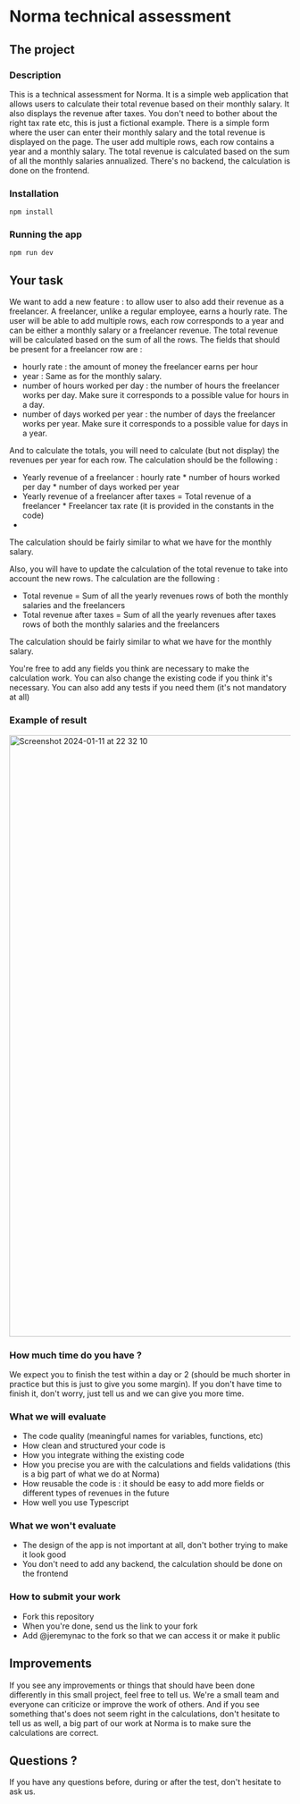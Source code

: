 # Norma technical assessment

## The project
### Description

This is a technical assessment for Norma.
It is a simple web application that allows users to calculate their total revenue based on their monthly salary. It also displays the revenue after taxes.
You don't need to bother about the right tax rate etc, this is just a fictional example.
There is a simple form where the user can enter their monthly salary and the total revenue is displayed on the page.
The user add multiple rows, each row contains a year and a monthly salary. The total revenue is calculated based on the sum of all the monthly salaries annualized. 
There's no backend, the calculation is done on the frontend.

### Installation

`npm install`

### Running the app

`npm run dev`

## Your task

We want to add a new feature : to allow user to also add their revenue as a freelancer. A freelancer, unlike a regular employee, earns a hourly rate. The user will be able to add multiple rows, each row corresponds to a year and can be either a monthly salary or a freelancer revenue. The total revenue will be calculated based on the sum of all the rows.
The fields that should be present for a freelancer row are :
- hourly rate : the amount of money the freelancer earns per hour
- year : Same as for the monthly salary.
- number of hours worked per day : the number of hours the freelancer works per day. Make sure it corresponds to a possible value for hours in a day.
- number of days worked per year : the number of days the freelancer works per year. Make sure it corresponds to a possible value for days in a year.

And to calculate the totals, you will need to calculate (but not display) the revenues per year for each row. The calculation should be the following :
- Yearly revenue of a freelancer : hourly rate * number of hours worked per day * number of days worked per year
- Yearly revenue of a freelancer after taxes = Total revenue of a freelancer * Freelancer tax rate (it is provided in the constants in the code)
- 
The calculation should be fairly similar to what we have for the monthly salary.

Also, you will have to update the calculation of the total revenue to take into account the new rows.
The calculation are the following :
- Total revenue = Sum of all the yearly revenues rows of both the monthly salaries and the freelancers
- Total revenue after taxes = Sum of all the yearly revenues after taxes rows of both the monthly salaries and the freelancers

The calculation should be fairly similar to what we have for the monthly salary.

You're free to add any fields you think are necessary to make the calculation work. You can also change the existing code if you think it's necessary.
You can also add any tests if you need them (it's not mandatory at all)

### Example of result
<img width="1076" alt="Screenshot 2024-01-11 at 22 32 10" src="https://github.com/jeremynac/norma-technical-assessment/assets/63456504/df754b10-a583-4f8a-84a8-65ec0f2e654c">

### How much time do you have ?
We expect you to finish the test within a day or 2 (should be much shorter in practice but this is just to give you some margin). If you don't have time to finish it, don't worry, just tell us and we can give you more time.

### What we will evaluate
- The code quality (meaningful names for variables, functions, etc)
- How clean and structured your code is
- How you integrate withing the existing code
- How you precise you are with the calculations and fields validations (this is a big part of what we do at Norma)
- How reusable the code is : it should be easy to add more fields or different types of revenues in the future
- How well you use Typescript

### What we won't evaluate 
- The design of the app is not important at all, don't bother trying to make it look good
- You don't need to add any backend, the calculation should be done on the frontend

### How to submit your work
- Fork this repository
- When you're done, send us the link to your fork
- Add @jeremynac to the fork so that we can access it or make it public

## Improvements
If you see any improvements or things that should have been done differently in this small project, feel free to tell us. We're a small team and everyone can criticize or improve the work of others.
And if you see something that's does not seem right in the calculations, don't hesitate to tell us as well, a big part of our work at Norma is to make sure the calculations are correct.

## Questions ?
If you have any questions before, during or after the test, don't hesitate to ask us.
